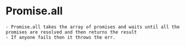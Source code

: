 # Promise.all
    - Promise.all takes the array of promises and waits until all the promises are resolved and then returns the result
    - If anyone fails then it throws the err.
